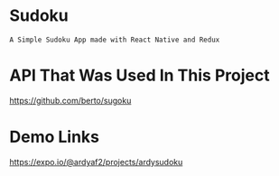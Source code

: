 # Sudoku

```
A Simple Sudoku App made with React Native and Redux
```

# API That Was Used In This Project
https://github.com/berto/sugoku


# Demo Links
https://expo.io/@ardyaf2/projects/ardysudoku
